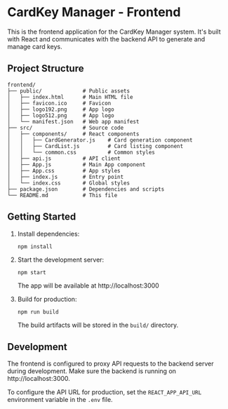 # CardKey Manager - Frontend

This is the frontend application for the CardKey Manager system. It's built with React and communicates with the backend API to generate and manage card keys.

## Project Structure

```
frontend/
├── public/             # Public assets
│   ├── index.html      # Main HTML file
│   ├── favicon.ico     # Favicon
│   ├── logo192.png     # App logo
│   ├── logo512.png     # App logo
│   └── manifest.json   # Web app manifest
├── src/                # Source code
│   ├── components/     # React components
│   │   ├── CardGenerator.js    # Card generation component
│   │   ├── CardList.js         # Card listing component
│   │   └── common.css          # Common styles
│   ├── api.js          # API client
│   ├── App.js          # Main App component
│   ├── App.css         # App styles
│   ├── index.js        # Entry point
│   └── index.css       # Global styles
├── package.json        # Dependencies and scripts
└── README.md           # This file
```

## Getting Started

1. Install dependencies:
   ```
   npm install
   ```

2. Start the development server:
   ```
   npm start
   ```
   The app will be available at http://localhost:3000

3. Build for production:
   ```
   npm run build
   ```
   The build artifacts will be stored in the `build/` directory.

## Development

The frontend is configured to proxy API requests to the backend server during development. Make sure the backend is running on http://localhost:3000.

To configure the API URL for production, set the `REACT_APP_API_URL` environment variable in the `.env` file.
